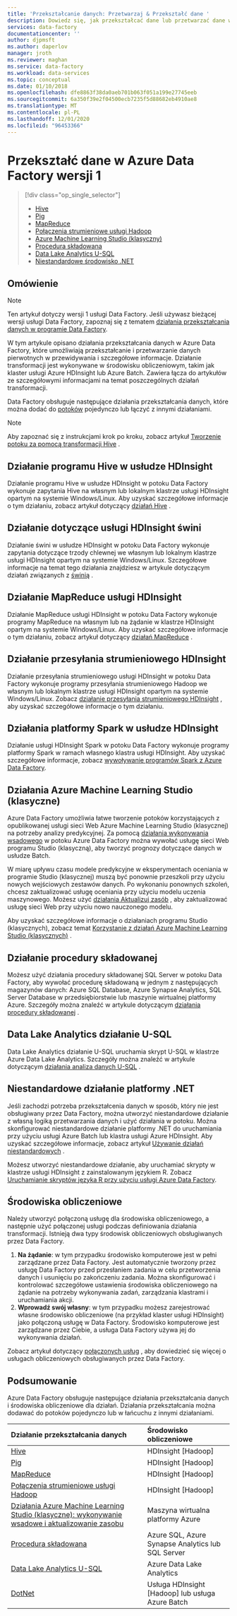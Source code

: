 ```yaml
---
title: 'Przekształcanie danych: Przetwarzaj & Przekształć dane '
description: Dowiedz się, jak przekształcać dane lub przetwarzać dane w Azure Data Factory przy użyciu usługi Hadoop, Azure Machine Learning Studio (klasyczne) lub Azure Data Lake Analytics.
services: data-factory
documentationcenter: ''
author: djpmsft
ms.author: daperlov
manager: jroth
ms.reviewer: maghan
ms.service: data-factory
ms.workload: data-services
ms.topic: conceptual
ms.date: 01/10/2018
ms.openlocfilehash: dfe8863f38da0aeb701b063f051a199e27745eeb
ms.sourcegitcommit: 6a350f39e2f04500ecb7235f5d88682eb4910ae8
ms.translationtype: MT
ms.contentlocale: pl-PL
ms.lasthandoff: 12/01/2020
ms.locfileid: "96453366"
---
```

# <a name="transform-data-in-azure-data-factory-version-1"></a>Przekształć dane w Azure Data Factory wersji 1
> [!div class="op_single_selector"]
> * [Hive](data-factory-hive-activity.md)  
> * [Pig](data-factory-pig-activity.md)  
> * [MapReduce](data-factory-map-reduce.md)  
> * [Połączenia strumieniowe usługi Hadoop](data-factory-hadoop-streaming-activity.md)
> * [Azure Machine Learning Studio (klasyczny)](data-factory-azure-ml-batch-execution-activity.md) 
> * [Procedura składowana](data-factory-stored-proc-activity.md)
> * [Data Lake Analytics U-SQL](data-factory-usql-activity.md)
> * [Niestandardowe środowisko .NET](data-factory-use-custom-activities.md)

## <a name="overview"></a>Omówienie
> [!NOTE]
> Ten artykuł dotyczy wersji 1 usługi Data Factory. Jeśli używasz bieżącej wersji usługi Data Factory, zapoznaj się z tematem [działania przekształcania danych w programie Data Factory](../transform-data.md).

W tym artykule opisano działania przekształcania danych w Azure Data Factory, które umożliwiają przekształcanie i przetwarzanie danych pierwotnych w przewidywania i szczegółowe informacje. Działanie transformacji jest wykonywane w środowisku obliczeniowym, takim jak klaster usługi Azure HDInsight lub Azure Batch. Zawiera łącza do artykułów ze szczegółowymi informacjami na temat poszczególnych działań transformacji.

Data Factory obsługuje następujące działania przekształcania danych, które można dodać do [potoków](data-factory-create-pipelines.md) pojedynczo lub łączyć z innymi działaniami.

> [!NOTE]
> Aby zapoznać się z instrukcjami krok po kroku, zobacz artykuł [Tworzenie potoku za pomocą transformacji Hive](data-factory-build-your-first-pipeline.md) .  
> 
> 

## <a name="hdinsight-hive-activity"></a>Działanie programu Hive w usłudze HDInsight
Działanie programu Hive w usłudze HDInsight w potoku Data Factory wykonuje zapytania Hive na własnym lub lokalnym klastrze usługi HDInsight opartym na systemie Windows/Linux. Aby uzyskać szczegółowe informacje o tym działaniu, zobacz artykuł dotyczący [działań Hive](data-factory-hive-activity.md) . 

## <a name="hdinsight-pig-activity"></a>Działanie dotyczące usługi HDInsight świni
Działanie świni w usłudze HDInsight w potoku Data Factory wykonuje zapytania dotyczące trzody chlewnej we własnym lub lokalnym klastrze usługi HDInsight opartym na systemie Windows/Linux. Szczegółowe informacje na temat tego działania znajdziesz w artykule dotyczącym działań związanych z [świnią](data-factory-pig-activity.md) . 

## <a name="hdinsight-mapreduce-activity"></a>Działanie MapReduce usługi HDInsight
Działanie MapReduce usługi HDInsight w potoku Data Factory wykonuje programy MapReduce na własnym lub na żądanie w klastrze HDInsight opartym na systemie Windows/Linux. Aby uzyskać szczegółowe informacje o tym działaniu, zobacz artykuł dotyczący [działań MapReduce](data-factory-map-reduce.md) .

## <a name="hdinsight-streaming-activity"></a>Działanie przesyłania strumieniowego HDInsight
Działanie przesyłania strumieniowego usługi HDInsight w potoku Data Factory wykonuje programy przesyłania strumieniowego Hadoop we własnym lub lokalnym klastrze usługi HDInsight opartym na systemie Windows/Linux. Zobacz [działanie przesyłania strumieniowego HDInsight](data-factory-hadoop-streaming-activity.md) , aby uzyskać szczegółowe informacje o tym działaniu.

## <a name="hdinsight-spark-activity"></a>Działania platformy Spark w usłudze HDInsight
Działanie usługi HDInsight Spark w potoku Data Factory wykonuje programy platformy Spark w ramach własnego klastra usługi HDInsight. Aby uzyskać szczegółowe informacje, zobacz [wywoływanie programów Spark z Azure Data Factory](data-factory-spark.md). 

## <a name="azure-machine-learning-studio-classic-activities"></a>Działania Azure Machine Learning Studio (klasyczne)
Azure Data Factory umożliwia łatwe tworzenie potoków korzystających z opublikowanej usługi sieci Web Azure Machine Learning Studio (klasycznej) na potrzeby analizy predykcyjnej. Za pomocą [działania wykonywania wsadowego](data-factory-azure-ml-batch-execution-activity.md#invoking-a-web-service-using-batch-execution-activity) w potoku Azure Data Factory można wywołać usługę sieci Web programu Studio (klasyczną), aby tworzyć prognozy dotyczące danych w usłudze Batch.

W miarę upływu czasu modele predykcyjne w eksperymentach oceniania w programie Studio (klasycznej) muszą być ponownie przeszkoli przy użyciu nowych wejściowych zestawów danych. Po wykonaniu ponownych szkoleń, chcesz zaktualizować usługę oceniania przy użyciu modelu uczenia maszynowego. Możesz użyć [działania Aktualizuj zasób](data-factory-azure-ml-batch-execution-activity.md#updating-models-using-update-resource-activity) , aby zaktualizować usługę sieci Web przy użyciu nowo nauczonego modelu.  

Aby uzyskać szczegółowe informacje o działaniach programu Studio (klasycznych), zobacz temat [Korzystanie z działań Azure Machine Learning Studio (klasycznych)](data-factory-azure-ml-batch-execution-activity.md) . 

## <a name="stored-procedure-activity"></a>Działanie procedury składowanej
Możesz użyć działania procedury składowanej SQL Server w potoku Data Factory, aby wywołać procedurę składowaną w jednym z następujących magazynów danych: Azure SQL Database, Azure Synapse Analytics, SQL Server Database w przedsiębiorstwie lub maszynie wirtualnej platformy Azure. Szczegóły można znaleźć w artykule dotyczącym [działania procedury składowanej](data-factory-stored-proc-activity.md) .  

## <a name="data-lake-analytics-u-sql-activity"></a>Data Lake Analytics działanie U-SQL
Data Lake Analytics działanie U-SQL uruchamia skrypt U-SQL w klastrze Azure Data Lake Analytics. Szczegóły można znaleźć w artykule dotyczącym [działania analiza danych U-SQL](data-factory-usql-activity.md) . 

## <a name="net-custom-activity"></a>Niestandardowe działanie platformy .NET
Jeśli zachodzi potrzeba przekształcenia danych w sposób, który nie jest obsługiwany przez Data Factory, można utworzyć niestandardowe działanie z własną logiką przetwarzania danych i użyć działania w potoku. Można skonfigurować niestandardowe działanie platformy .NET do uruchamiania przy użyciu usługi Azure Batch lub klastra usługi Azure HDInsight. Aby uzyskać szczegółowe informacje, zobacz artykuł [Używanie działań niestandardowych](data-factory-use-custom-activities.md) . 

Możesz utworzyć niestandardowe działanie, aby uruchamiać skrypty w klastrze usługi HDInsight z zainstalowanym językiem R. Zobacz [Uruchamianie skryptów języka R przy użyciu usługi Azure Data Factory](https://github.com/Azure/Azure-DataFactory/tree/master/SamplesV1/RunRScriptUsingADFSample). 

## <a name="compute-environments"></a>Środowiska obliczeniowe
Należy utworzyć połączoną usługę dla środowiska obliczeniowego, a następnie użyć połączonej usługi podczas definiowania działania transformacji. Istnieją dwa typy środowisk obliczeniowych obsługiwanych przez Data Factory. 

1. **Na żądanie**: w tym przypadku środowisko komputerowe jest w pełni zarządzane przez Data Factory. Jest automatycznie tworzony przez usługę Data Factory przed przesłaniem zadania w celu przetworzenia danych i usunięciu po zakończeniu zadania. Można skonfigurować i kontrolować szczegółowe ustawienia środowiska obliczeniowego na żądanie na potrzeby wykonywania zadań, zarządzania klastrami i uruchamiania akcji. 
2. **Wprowadź swój własny**: w tym przypadku możesz zarejestrować własne środowisko obliczeniowe (na przykład klaster usługi HDInsight) jako połączoną usługę w Data Factory. Środowisko komputerowe jest zarządzane przez Ciebie, a usługa Data Factory używa jej do wykonywania działań. 

Zobacz artykuł dotyczący [połączonych usług](data-factory-compute-linked-services.md) , aby dowiedzieć się więcej o usługach obliczeniowych obsługiwanych przez Data Factory. 

## <a name="summary"></a>Podsumowanie
Azure Data Factory obsługuje następujące działania przekształcania danych i środowiska obliczeniowe dla działań. Działania przekształcania można dodawać do potoków pojedynczo lub w łańcuchu z innymi działaniami.

| Działanie przekształcania danych | Środowisko obliczeniowe |
|:--- |:--- |
| [Hive](data-factory-hive-activity.md) |HDInsight [Hadoop] |
| [Pig](data-factory-pig-activity.md) |HDInsight [Hadoop] |
| [MapReduce](data-factory-map-reduce.md) |HDInsight [Hadoop] |
| [Połączenia strumieniowe usługi Hadoop](data-factory-hadoop-streaming-activity.md) |HDInsight [Hadoop] |
| [Działania Azure Machine Learning Studio (klasyczne): wykonywanie wsadowe i aktualizowanie zasobu](data-factory-azure-ml-batch-execution-activity.md) |Maszyna wirtualna platformy Azure |
| [Procedura składowana](data-factory-stored-proc-activity.md) |Azure SQL, Azure Synapse Analytics lub SQL Server |
| [Data Lake Analytics U-SQL](data-factory-usql-activity.md) |Azure Data Lake Analytics |
| [DotNet](data-factory-use-custom-activities.md) |Usługa HDInsight [Hadoop] lub usługa Azure Batch |

